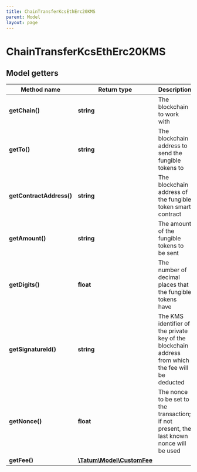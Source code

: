 ```yaml
---
title: ChainTransferKcsEthErc20KMS
parent: Model
layout: page
---
```


# ChainTransferKcsEthErc20KMS

## Model getters

Method name | Return type | Description | Notes
------------ | ------------- | ------------- | -------------
**getChain()** | **string** | The blockchain to work with | ex.: `KCS`
**getTo()** | **string** | The blockchain address to send the fungible tokens to | ex.: `0x687422eEA2cB73B5d3e242bA5456b782919AFc85`
**getContractAddress()** | **string** | The blockchain address of the fungible token smart contract | ex.: `0x687422eEA2cB73B5d3e242bA5456b782919AFc85`
**getAmount()** | **string** | The amount of the fungible tokens to be sent | ex.: `100000`
**getDigits()** | **float** | The number of decimal places that the fungible tokens have | ex.: `18`
**getSignatureId()** | **string** | The KMS identifier of the private key of the blockchain address from which the fee will be deducted | ex.: `26d3883e-4e17-48b3-a0ee-09a3e484ac83`
**getNonce()** | **float** | The nonce to be set to the transaction; if not present, the last known nonce will be used | ex.: `null` [optional]
**getFee()** | [**\Tatum\Model\CustomFee**](../CustomFee) |  | ex.: `null` [optional]

